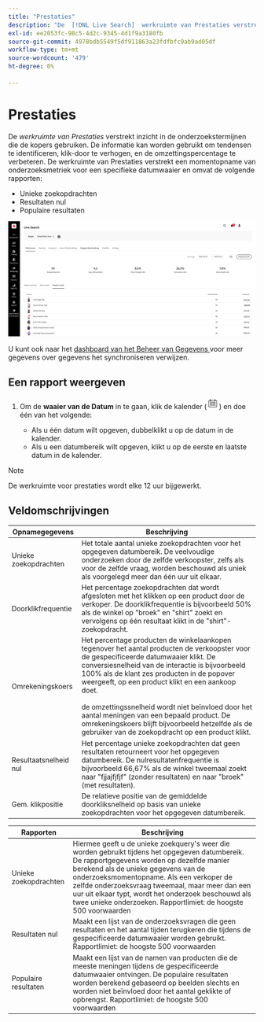 ```yaml
---
title: "Prestaties"
description: "De  [!DNL Live Search]  werkruimte van Prestaties verstrekt inzicht in de onderzoekstermijnen die de kopers gebruiken."
exl-id: ee2053fc-98c5-4d2c-9345-4d1f9a3180fb
source-git-commit: 4978bdb5549f5df911863a23fdfbfc9ab9ad05df
workflow-type: tm+mt
source-wordcount: '479'
ht-degree: 0%

---
```


# Prestaties

De *werkruimte van Prestaties* verstrekt inzicht in de onderzoekstermijnen die de kopers gebruiken. De informatie kan worden gebruikt om tendensen te identificeren, klik-door te verhogen, en de omzettingspercentage te verbeteren. De werkruimte van Prestaties verstrekt een momentopname van onderzoeksmetriek voor een specifieke datumwaaier en omvat de volgende rapporten:

* Unieke zoekopdrachten
* Resultaten nul
* Populaire resultaten

![ Prestaties ](assets/performance-unique-searches.png)

U kunt ook naar het [ dashboard van het Beheer van Gegevens ](https://experienceleague.adobe.com/docs/commerce-admin/systems/data-transfer/data-dashboard.html) voor meer gegevens over gegevens het synchroniseren verwijzen.

## Een rapport weergeven

1. Om de **waaier van de Datum** in te gaan, klik de kalender (![ Kalender ](assets/btn-calendar.png)) en doe één van het volgende:

   * Als u één datum wilt opgeven, dubbelklikt u op de datum in de kalender.
   * Als u een datumbereik wilt opgeven, klikt u op de eerste en laatste datum in de kalender.

>[!NOTE]
>
>De werkruimte voor prestaties wordt elke 12 uur bijgewerkt.

## Veldomschrijvingen

| Opnamegegevens | Beschrijving |
|--- |--- |
| Unieke zoekopdrachten | Het totale aantal unieke zoekopdrachten voor het opgegeven datumbereik. De veelvoudige onderzoeken door de zelfde verkoopster, zelfs als voor de zelfde vraag, worden beschouwd als uniek als voorgelegd meer dan één uur uit elkaar. |
| Doorklikfrequentie | Het percentage zoekopdrachten dat wordt afgesloten met het klikken op een product door de verkoper. De doorklikfrequentie is bijvoorbeeld 50% als de winkel op &quot;broek&quot; en &quot;shirt&quot; zoekt en vervolgens op één resultaat klikt in de &quot;shirt&quot;-zoekopdracht. |
| Omrekeningskoers | Het percentage producten de winkelaankopen tegenover het aantal producten de verkoopster voor de gespecificeerde datumwaaier klikt. De conversiesnelheid van de interactie is bijvoorbeeld 100% als de klant zes producten in de popover weergeeft, op een product klikt en een aankoop doet. <br /><br /> de omzettingssnelheid wordt niet beïnvloed door het aantal meningen van een bepaald product. De omrekeningskoers blijft bijvoorbeeld hetzelfde als de gebruiker van de zoekopdracht op een product klikt. |
| Resultaatsnelheid nul | Het percentage unieke zoekopdrachten dat geen resultaten retourneert voor het opgegeven datumbereik. De nulresultatenfrequentie is bijvoorbeeld 66,67% als de winkel tweemaal zoekt naar &quot;fjjajfjfjf&quot; (zonder resultaten) en naar &quot;broek&quot; (met resultaten). |
| Gem. klikpositie | De relatieve positie van de gemiddelde doorkliksnelheid op basis van unieke zoekopdrachten voor het opgegeven datumbereik. |

| Rapporten | Beschrijving |
|--- |--- |
| Unieke zoekopdrachten | Hiermee geeft u de unieke zoekquery&#39;s weer die worden gebruikt tijdens het opgegeven datumbereik. De rapportgegevens worden op dezelfde manier berekend als de unieke gegevens van de onderzoeksmomentopname. Als een verkoper de zelfde onderzoeksvraag tweemaal, maar meer dan een uur uit elkaar typt, wordt het onderzoek beschouwd als twee unieke onderzoeken. Rapportlimiet: de hoogste 500 voorwaarden |
| Resultaten nul | Maakt een lijst van de onderzoeksvragen die geen resultaten en het aantal tijden terugkeren die tijdens de gespecificeerde datumwaaier worden gebruikt. Rapportlimiet: de hoogste 500 voorwaarden |
| Populaire resultaten | Maakt een lijst van de namen van producten die de meeste meningen tijdens de gespecificeerde datumwaaier ontvingen. De populaire resultaten worden berekend gebaseerd op beelden slechts en worden niet beïnvloed door het aantal geklikte of opbrengst. Rapportlimiet: de hoogste 500 voorwaarden |
